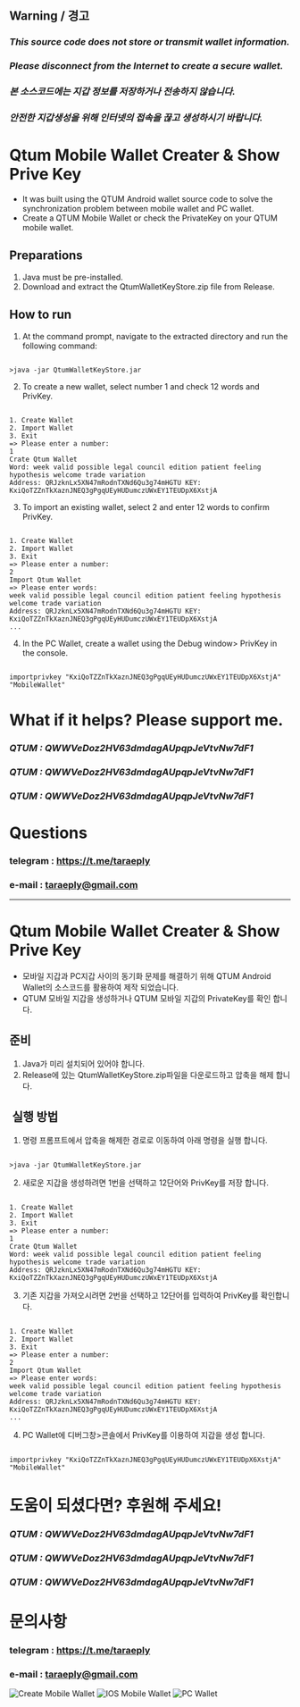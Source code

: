 ## **Warning / 경고**
### *This source code does not store or transmit wallet information.*
### *Please disconnect from the Internet to create a secure wallet.*
### *본 소스코드에는 지갑 정보를 저장하거나 전송하지 않습니다.*
### *안전한 지갑생성을 위해 인터넷의 접속을 끊고 생성하시기 바랍니다.*

# Qtum Mobile Wallet Creater & Show Prive Key
* It was built using the QTUM Android wallet source code to solve the synchronization problem between mobile wallet and PC wallet.
* Create a QTUM Mobile Wallet or check the PrivateKey on your QTUM mobile wallet.

## Preparations
1. Java must be pre-installed.
2. Download and extract the QtumWalletKeyStore.zip file from Release.

## How to run
1. At the command prompt, navigate to the extracted directory and run the following command:
<pre><code>
>java -jar QtumWalletKeyStore.jar
</code></pre>
2. To create a new wallet, select number 1 and check 12 words and PrivKey.
<pre><code>
1. Create Wallet
2. Import Wallet
3. Exit
=> Please enter a number:
1
Crate Qtum Wallet
Word: week valid possible legal council edition patient feeling hypothesis welcome trade variation
Address: QRJzknLx5XN47mRodnTXNd6Qu3g74mHGTU KEY: KxiQoTZZnTkXaznJNEQ3gPgqUEyHUDumczUWxEY1TEUDpX6XstjA
</code></pre>
3. To import an existing wallet, select 2 and enter 12 words to confirm PrivKey.
<pre><code>
1. Create Wallet
2. Import Wallet
3. Exit
=> Please enter a number:
2
Import Qtum Wallet
=> Please enter words:
week valid possible legal council edition patient feeling hypothesis welcome trade variation
Address: QRJzknLx5XN47mRodnTXNd6Qu3g74mHGTU KEY: KxiQoTZZnTkXaznJNEQ3gPgqUEyHUDumczUWxEY1TEUDpX6XstjA
...
</code></pre>
4. In the PC Wallet, create a wallet using the Debug window> PrivKey in the console.
<pre><code>
importprivkey "KxiQoTZZnTkXaznJNEQ3gPgqUEyHUDumczUWxEY1TEUDpX6XstjA" "MobileWallet"
</code></pre>

# What if it helps? Please support me.
### *QTUM : QWWVeDoz2HV63dmdagAUpqpJeVtvNw7dF1*
### *QTUM : QWWVeDoz2HV63dmdagAUpqpJeVtvNw7dF1*
### *QTUM : QWWVeDoz2HV63dmdagAUpqpJeVtvNw7dF1*

# Questions
### telegram : https://t.me/taraeply
### e-mail : taraeply@gmail.com

<hr/>

# Qtum Mobile Wallet Creater & Show Prive Key
* 모바일 지갑과 PC지갑 사이의 동기화 문제를 해결하기 위해 QTUM Android Wallet의 소스코드를 활용하여 제작 되었습니다.
* QTUM 모바일 지갑을 생성하거나 QTUM 모바일 지갑의 PrivateKey를 확인 합니다.

## 준비
1. Java가 미리 설치되어 있어야 합니다.
2. Release에 있는 QtumWalletKeyStore.zip파일을 다운로드하고 압축을 해제 합니다.

##  실행 방법
1. 명령 프롬프트에서 압축을 해제한 경로로 이동하여 아래 명령을 실행 합니다.
<pre><code>
>java -jar QtumWalletKeyStore.jar
</code></pre>
2. 새로운 지갑을 생성하려면 1번을 선택하고 12단어와 PrivKey를 저장 합니다.
<pre><code>
1. Create Wallet
2. Import Wallet
3. Exit
=> Please enter a number:
1
Crate Qtum Wallet
Word: week valid possible legal council edition patient feeling hypothesis welcome trade variation
Address: QRJzknLx5XN47mRodnTXNd6Qu3g74mHGTU KEY: KxiQoTZZnTkXaznJNEQ3gPgqUEyHUDumczUWxEY1TEUDpX6XstjA
</code></pre>
3. 기존 지갑을 가져오시려면 2번을 선택하고 12단어를 입력하여 PrivKey를 확인합니다.
<pre><code>
1. Create Wallet
2. Import Wallet
3. Exit
=> Please enter a number:
2
Import Qtum Wallet
=> Please enter words:
week valid possible legal council edition patient feeling hypothesis welcome trade variation
Address: QRJzknLx5XN47mRodnTXNd6Qu3g74mHGTU KEY: KxiQoTZZnTkXaznJNEQ3gPgqUEyHUDumczUWxEY1TEUDpX6XstjA
...
</code></pre>
4. PC Wallet에 디버그창>콘솔에서 PrivKey를 이용하여 지갑을 생성 합니다.
<pre><code>
importprivkey "KxiQoTZZnTkXaznJNEQ3gPgqUEyHUDumczUWxEY1TEUDpX6XstjA" "MobileWallet"
</code></pre>

# 도움이 되셨다면? 후원해 주세요!
### *QTUM : QWWVeDoz2HV63dmdagAUpqpJeVtvNw7dF1*
### *QTUM : QWWVeDoz2HV63dmdagAUpqpJeVtvNw7dF1*
### *QTUM : QWWVeDoz2HV63dmdagAUpqpJeVtvNw7dF1*

# 문의사항
### telegram : https://t.me/taraeply
### e-mail : taraeply@gmail.com

![Create Mobile Wallet](./commend.png) 
![IOS Mobile Wallet](./ios_wallet.jpg) 
![PC Wallet](./pcwallet.png) 
